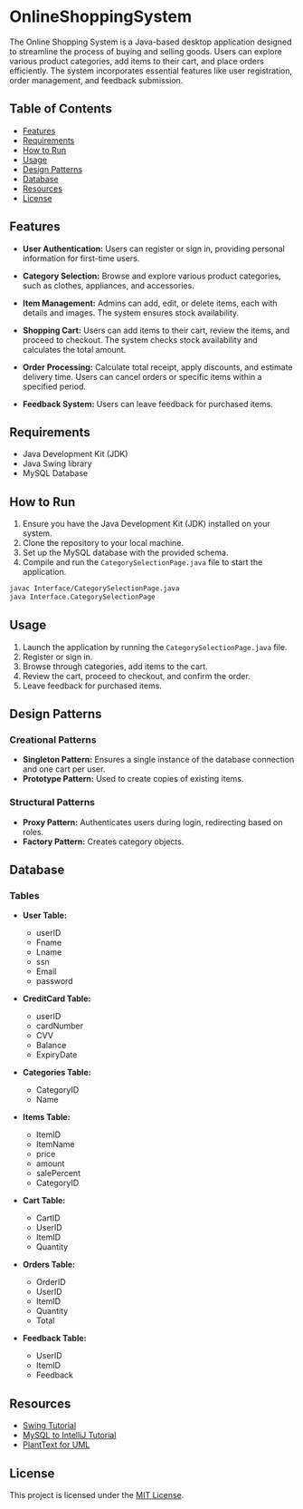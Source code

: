 # OnlineShoppingSystem

The Online Shopping System is a Java-based desktop application designed to streamline the process of buying and selling goods. Users can explore various product categories, add items to their cart, and place orders efficiently. The system incorporates essential features like user registration, order management, and feedback submission.

## Table of Contents

- [Features](#features)
- [Requirements](#requirements)
- [How to Run](#how-to-run)
- [Usage](#usage)
- [Design Patterns](#design-patterns)
- [Database](#database)
- [Resources](#resources)
- [License](#license)

## Features

- **User Authentication:** Users can register or sign in, providing personal information for first-time users.

- **Category Selection:** Browse and explore various product categories, such as clothes, appliances, and accessories.

- **Item Management:** Admins can add, edit, or delete items, each with details and images. The system ensures stock availability.

- **Shopping Cart:** Users can add items to their cart, review the items, and proceed to checkout. The system checks stock availability and calculates the total amount.

- **Order Processing:** Calculate total receipt, apply discounts, and estimate delivery time. Users can cancel orders or specific items within a specified period.

- **Feedback System:** Users can leave feedback for purchased items.

## Requirements

- Java Development Kit (JDK)
- Java Swing library
- MySQL Database

## How to Run

1. Ensure you have the Java Development Kit (JDK) installed on your system.
2. Clone the repository to your local machine.
3. Set up the MySQL database with the provided schema.
4. Compile and run the `CategorySelectionPage.java` file to start the application.

```bash
javac Interface/CategorySelectionPage.java
java Interface.CategorySelectionPage
```

## Usage

1. Launch the application by running the `CategorySelectionPage.java` file.
2. Register or sign in.
3. Browse through categories, add items to the cart.
4. Review the cart, proceed to checkout, and confirm the order.
5. Leave feedback for purchased items.

## Design Patterns

### Creational Patterns

- **Singleton Pattern:** Ensures a single instance of the database connection and one cart per user.
- **Prototype Pattern:** Used to create copies of existing items.

### Structural Patterns

- **Proxy Pattern:** Authenticates users during login, redirecting based on roles.
- **Factory Pattern:** Creates category objects.

## Database

### Tables

- **User Table:**
  - userID
  - Fname
  - Lname
  - ssn
  - Email
  - password

- **CreditCard Table:**
  - userID
  - cardNumber
  - CVV
  - Balance
  - ExpiryDate

- **Categories Table:**
  - CategoryID
  - Name

- **Items Table:**
  - ItemID
  - ItemName
  - price
  - amount
  - salePercent
  - CategoryID

- **Cart Table:**
  - CartID
  - UserID
  - ItemID
  - Quantity

- **Orders Table:**
  - OrderID
  - UserID
  - ItemID
  - Quantity
  - Total

- **Feedback Table:**
  - UserID
  - ItemID
  - Feedback

## Resources

- [Swing Tutorial](https://www.youtube.com/watch?v=Kmgo00avvEw)
- [MySQL to IntelliJ Tutorial](https://www.youtube.com/watch?v=E90z9Qw8cHQ)
- [PlantText for UML](https://www.planttext.com/)

## License

This project is licensed under the [MIT License](LICENSE).
